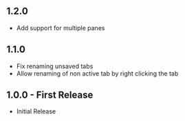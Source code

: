 ## 1.2.0  
* Add support for multiple panes

## 1.1.0  
* Fix renaming unsaved tabs
* Allow renaming of non active tab by right clicking the tab

## 1.0.0 - First Release
* Initial Release
